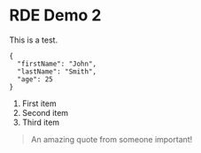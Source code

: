 # RDE Demo 2

This is a test.

```
{
  "firstName": "John",
  "lastName": "Smith",
  "age": 25
}
```

1. First item
2. Second item
3. Third item

> An amazing quote from someone important!
